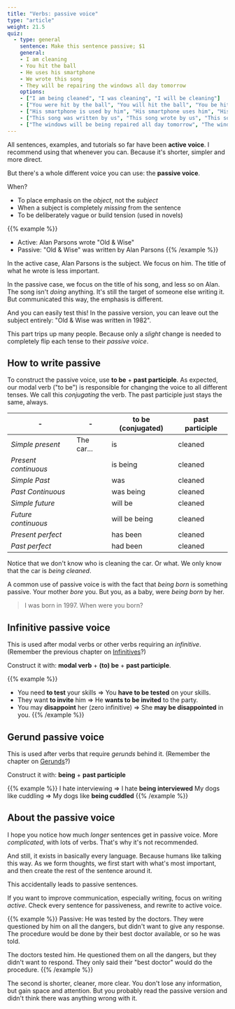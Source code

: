```yaml
---
title: "Verbs: passive voice"
type: "article"
weight: 21.5
quiz:
  - type: general
    sentence: Make this sentence passive; $1
    general:
    - I am cleaning
    - You hit the ball
    - He uses his smartphone
    - We wrote this song
    - They will be repairing the windows all day tomorrow
    options:
    - ["I am being cleaned", "I was cleaning", "I will be cleaning"]
    - ["You were hit by the ball", "You will hit the ball", "You be hit the ball", "You is hit by the ball"]
    - ["His smartphone is used by him", "His smartphone uses him", "His smartphone had used him", "His smartphone be used by him"]
    - ["This song was written by us", "This song wrote by us", "This song writ us", "This song is written by us"]
    - ["The windows will be being repaired all day tomorrow", "The windows will be repaired all day tomorrow", "The windows will be being all day tomorrow", "All day tomorrow, the windows will repairing be"]
---
```


All sentences, examples, and tutorials so far have been **active voice**. I recommend using that whenever you can. Because it's shorter, simpler and more direct.

But there's a whole different voice you can use: the **passive voice**.

When?

* To place emphasis on the _object_, not the _subject_
* When a subject is completely _missing_ from the sentence
* To be deliberately vague or build tension (used in novels)

{{% example %}}
* Active: Alan Parsons wrote "Old & Wise"
* Passive: "Old & Wise" was written by Alan Parsons
{{% /example %}}

In the active case, Alan Parsons is the subject. We focus on him. The title of what he wrote is less important.

In the passive case, we focus on the title of his song, and less so on Alan. The song isn't _doing_ anything. It's still the target of someone else writing it. But communicated this way, the emphasis is different.

And you can easily test this! In the passive version, you can leave out the subject entirely: "Old & Wise was written in 1982". 

This part trips up many people. Because only a _slight_ change is needed to completely flip each tense to their _passive voice_.

## How to write passive

To construct the passive voice, use **to be** + **past participle**. As expected, our modal verb ("to be") is responsible for changing the voice to all different tenses. We call this _conjugating_ the verb. The past participle just stays the same, always.

| \-                     | \-           | to be (conjugated)   | past participle |
| ---------------------- | ------------ | -------------------- | --------------- |
| *Simple present*       | The car...   | is                   | cleaned |
| *Present continuous*   |              | is being             | cleaned |
| *Simple Past*          |              | was                  | cleaned |
| *Past Continuous*      |              | was being            | cleaned |
| *Simple future*        |              | will be              | cleaned |
| *Future continuous*    |              | will be being        | cleaned |
| *Present perfect*      |              | has been             | cleaned |
| *Past perfect*         |              | had been             | cleaned |

Notice that we don't know who is cleaning the car. Or what. We only know that the car is *being cleaned*.

A common use of passive voice is with the fact that *being born* is something passive. Your mother _bore_ you. But you, as a baby, were _being born_ by her.

> I was born in 1997. When were you born?

## Infinitive passive voice

This is used after modal verbs or other verbs requiring an *infinitive*. (Remember the previous chapter on [Infinitives](../verbs-infinitives/)?)

Construct it with: **modal verb** + **(to) be** + **past participle**.

{{% example %}}
* You need **to test** your skills => You **have to be tested** on your skills. 
* They want **to invite** him => He **wants to be invited** to the party. 
* You may **disappoint** her (zero infinitive) => She **may be disappointed** in you.
{{% /example %}}

## Gerund passive voice

This is used after verbs that require *gerunds* behind it. (Remember the chapter on [Gerunds](../gerunds/)?)

Construct it with: **being** + **past participle**

{{% example %}}
I hate interviewing => I hate **being interviewed**
My dogs like cuddling => My dogs like **being cuddled**
{{% /example %}}

## About the passive voice

I hope you notice how much _longer_ sentences get in passive voice. More _complicated_, with lots of verbs. That's why it's not recommended.

And still, it exists in basically every language. Because humans like talking this way. As we form thoughts, we first start with what's most important, and then create the rest of the sentence around it.

This accidentally leads to passive sentences.

If you want to improve communication, especially writing, focus on writing _active_. Check every sentence for passiveness, and rewrite to active voice.

{{% example %}}
Passive: He was tested by the doctors. They were questioned by him on all the dangers, but didn't want to give any response. The procedure would be done by their best doctor available, or so he was told.

The doctors tested him. He questioned them on all the dangers, but they didn't want to respond. They only said their "best doctor" would do the procedure.
{{% /example %}}

The second is shorter, cleaner, more clear. You don't lose any information, but gain space and attention. But you probably read the passive version and didn't think there was anything wrong with it.